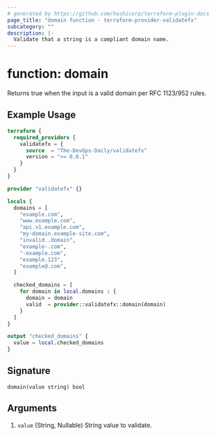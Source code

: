 ```yaml
---
# generated by https://github.com/hashicorp/terraform-plugin-docs
page_title: "domain function - terraform-provider-validatefx"
subcategory: ""
description: |-
  Validate that a string is a compliant domain name.
---
```


# function: domain

Returns true when the input is a valid domain per RFC 1123/952 rules.

## Example Usage

```terraform
terraform {
  required_providers {
    validatefx = {
      source  = "The-DevOps-Daily/validatefx"
      version = ">= 0.0.1"
    }
  }
}

provider "validatefx" {}

locals {
  domains = [
    "example.com",
    "www.example.com",
    "api.v1.example.com",
    "my-domain.example-site.com",
    "invalid..domain",
    "example-.com",
    "-example.com",
    "example.123",
    "example@.com",
  ]

  checked_domains = [
    for domain in local.domains : {
      domain = domain
      valid  = provider::validatefx::domain(domain)
    }
  ]
}

output "checked_domains" {
  value = local.checked_domains
}
```

## Signature

<!-- signature generated by tfplugindocs -->
```text
domain(value string) bool
```

## Arguments

<!-- arguments generated by tfplugindocs -->
1. `value` (String, Nullable) String value to validate.

